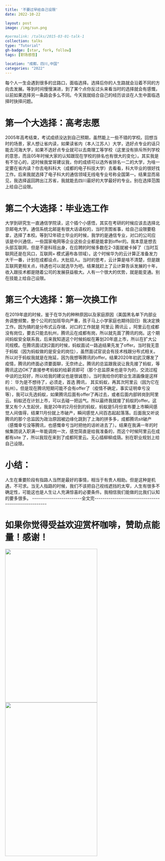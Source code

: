 ```yaml
---
title: '不要过早给自己设限'
date: 2022-10-22

layout: post
image: /img/sun.png

#permalink: /talks/2015-03-01-talk-1
collection: talks
type: "Tutorial"
gh-badge: [star, fork, follow]
tags: [职场感悟]

location: "成都，四川,中国"
categories: "2022"
---
```


每个人一生会遇到很多的岔路口，面临选择。选择后你的人生路就会沿着不同的方向去发展。等到时间慢慢演进，到了某个点你反过头来看当时的选择就会有感慨，以前如果选择另一条路会多么不同。今天我就结合自己的经历谈谈在人生中面临选择时抉择问题。

# 第一个大选择：高考志愿

2005年高考结束，考试成绩没达到自己预期，虽然能上一些不错的学校。回想当时的场景，家人想让省内读，如果读省内（本人江苏人）大学，选好点专业的话只能去河海大学，如果不选好点专业就可以去南理工等学校（这里没有排斥所列学校的意思，而且05年时候大家的认知跟现在学校的排名也有很大的变化）。其实我是有不甘心的，这时候我堂哥建议我，你的成绩可以选外省排名一二的大学，为啥一定要在省内读？你去电科科大（成都的电子科技大学）去看看，科大毕业的很好找工作。后来我就选择了电子科大的通信领域无线电专业号称全国第一。结果显而易见，我选择返回跨出江苏省，我就能去四川最好的大学最好的专业。别在选择范围上给自己设限。

# 第二个大选择：毕业选工作

大学到研究生一直通信学院读，这个插个小感悟，其实在考研的时候应该去选择北京邮电大学。通信系统北邮是有很大话语权的，当时贪图省事，给自己设限要稳拿，选择了本校。等到12年硕士毕业的时候，我学的是通信专业，对口的公司应该是中兴通信，一些国家电网等企业这些企业都是能拿到offer的。我本意是想去头部互联网，但是不是科班出身，在应聘的时候多数在2-3面就被卡掉了（当时互联网还是在风口，互联网+ 模式遍布各领域）。这个时候华为的云计算正准备发力大干一番，计划在成都设点，大批招人。当时的思考，云计算是啥不清楚，但是跟互联网更相关点，待遇也可以就选华为吧。结果就赶上了云计算告诉发展的十年，收入跟技术都是随着公司的发展获益极大。人有一个很大的优势，就是能变通。别在技能上给自己设限。

# 第三个大选择：第一次换工作

在2019年底的时候，鉴于在华为的种种原因以及家庭原因（美国黑名单下内部业务调整频繁，整个公司的加班导向严重，孩子马上小学家庭也期待回归）我决定换工作。因为搞的是分布式云存储，对口的工作就是 阿里云   腾讯云 。阿里云在成都没有岗位，要去只能去杭州，腾讯云在成都有岗，所以就先面了腾讯的岗。这个期间蚂蚁安全联系我，后来我知道这个时候蚂蚁在筹划20年底上市，所以在扩大公司规模。在腾讯面试到2面的时候，蚂蚁面试一路追结果先发了offer。当时我无意于蚂蚁（因为蚂蚁做的是安全的岗位），虽然面试官说会有技术栈跟分布式相关。所以对于蚂蚁我就是在拖延，因为我想等腾讯的offer。结果2020年初武汉爆发了疫情，腾讯的终面必须要面聊，无奈终止。腾讯的总监跟我说让我先接了蚂蚁，等腾讯这边OK了直接参考蚂蚁的给薪资即可（那个总监原来也是华为的，交流过程中谈的比较好，所以给我的建议也是很诚恳）。当时我给你的职业生涯画像是这样的： 华为是不想待了，必须走，首选 腾讯， 其实蚂蚁，再其次阿里云（因为它在杭州）。但是现在腾讯短期可能不会有offer了（疫情不确定，事实证明幸亏没等），我可以先选蚂蚁，如果腾讯后面有offer了再过去，或者后面内部转岗到阿里云。蚂蚁还在计划上市，可以去碰一把运气。所以最终我就接了蚂蚁的offer。这里又有个人生起伏，我是20年的2月份到的蚂蚁，蚂蚁是5月份宣布要上市瞬间感觉人间值得，结果11月份就上市破产，瞬间感觉人间百态起起落落。后面我又听说腾讯的那个总监因为政治原因被边缘化跳到了上海的拼多多，成都腾讯sit破产（感慨幸亏没等腾讯，也感慨幸亏当时把他的话听进去了）。结果在我满一年的时候集团说入职满一年能调岗一次，感觉简直是给我准备的，而这个时候阿里云在成都有site 了，所以我现在来到了成都阿里云。无心插柳柳成荫。别在职业规划上给自己设限。

# 小结：

人生在重要阶段有指路人当然是最好的事情，相当于有贵人相助。但是这种是机遇，不可求。当无人指路的时候，我们不该把自己视线遮挡的太窄，人生有很多不确定性，可能这也是人生让人充满惊喜的必要条件。我相信我们能做的比我们认知的要多很多。
-------------------------全文完------------------------------------------------------
# 如果你觉得受益欢迎赏杯咖啡，赞助点能量！感谢！

<img src="https://chaoxiyan1225.github.io/img/weixⅰn.png" align="center" height="500" width="300">

<img src="https://chaoxiyan1225.github.io/img/zhifubαo.jpg" align="center" height="500" width="300">


